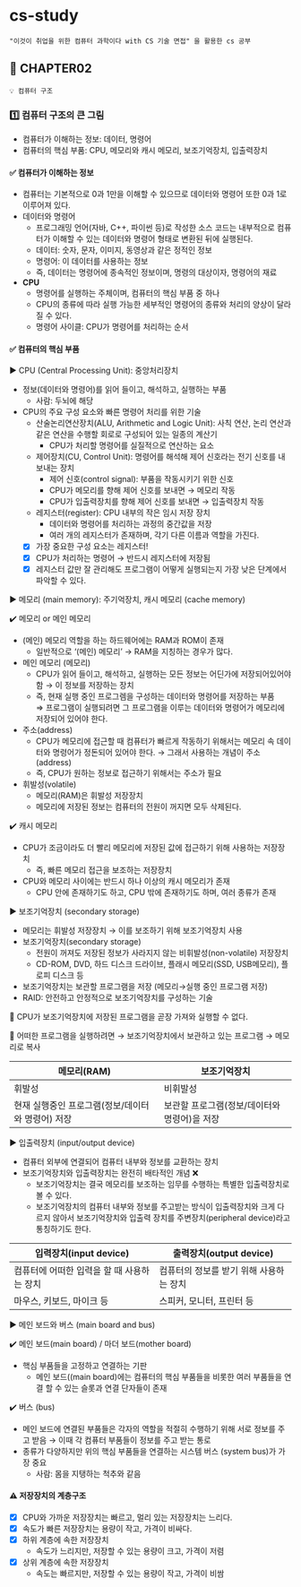 # cs-study

```
"이것이 취업을 위한 컴퓨터 과학이다 with CS 기술 면접" 을 활용한 cs 공부
```

## 📌 CHAPTER02

```
💡 컴퓨터 구조
```

### 1️⃣ 컴퓨터 구조의 큰 그림

- 컴퓨터가 이해하는 정보: 데이터, 명령어
- 컴퓨터의 핵심 부품: CPU, 메모리와 캐시 메모리, 보조기억장치, 입출력장치
#### ✅ 컴퓨터가 이해하는 정보
 - 컴퓨터는 기본적으로 0과 1만을 이해할 수 있으므로 데이터와 명령어 또한 0과 1로 이루어져 있다.
- 데이터와 명령어
    - 프로그래밍 언어(자바, C++, 파이썬 등)로 작성한 소스 코드는 내부적으로 컴퓨터가 이해할 수 있는 데이터와 명령어 형태로 변환된 뒤에 실행된다.
    - 데이터: 숫자, 문자, 이미지, 동영상과 같은 정적인 정보
    - 명령어: 이 데이터를 사용하는 정보
    - 즉, 데이터는 명령어에 종속적인 정보이며, 명령의 대상이자, 명령어의 재료
- **CPU**
    - 명령어를 실행하는 주체이며, 컴퓨터의 핵심 부품 중 하나
    - CPU의 종류에 따라 실행 가능한 세부적인 명령어의 종류와 처리의 양상이 달라질 수 있다.
    - 명령어 사이클: CPU가 명령어를 처리하는 순서
#### ✅ 컴퓨터의 핵심 부품 
▶️ CPU (Central Processing Unit): 중앙처리장치

- 정보(데이터와 명령어)를 읽어 들이고, 해석하고, 실행하는 부품
    - 사람: 두뇌에 해당
- CPU의 주요 구성 요소와 빠른 명령어 처리를 위한 기술
    - 산술논리연산장치(ALU, Arithmetic and Logic Unit): 사칙 연산, 논리 연산과 같은 연산을 수행할 회로로 구성되어 있는 일종의 계산기
        - CPU가 처리할 명령어를 실질적으로 연산하는 요소
    - 제어장치(CU, Control Unit): 명령어를 해석해 제어 신호라는 전기 신호를 내보내는 장치
        - 제어 신호(control signal): 부품을 작동시키기 위한 신호
        - CPU가 메모리를 향해 제어 신호를 보내면 → 메모리 작동
        - CPU가 입출력장치를 향해 제어 신호를 보내면 → 입출력장치 작동
    - 레지스터(register): CPU 내부의 작은 임시 저장 장치
        - 데이터와 명령어를 처리하는 과정의 중간값을 저장
        - 여러 개의 레지스터가 존재하며, 각기 다른 이름과 역할을 가진다.
    - [x]  가장 중요한 구성 요소는 레지스터!
     - [x]  CPU가 처리하는 명령어 → 반드시 레지스터에 저장됨
     - [x]  레지스터 값만 잘 관리해도 프로그램이 어떻게 실행되는지 가장 낮은 단계에서 파악할 수 있다.

▶️ 메모리 (main memory): 주기억장치, 캐시 메모리 (cache memory)


✔️ 메모리 or 메인 메모리
- (메인) 메모리 역할을 하는 하드웨어에는 RAM과 ROM이 존재
    - 일반적으로 ‘(메인) 메모리’ → RAM을 지칭하는 경우가 많다.
- 메인 메모리 (메모리)
    - CPU가 읽어 들이고, 해석하고, 실행하는 모든 정보는 어딘가에 저장되어있어야 함 → 이 정보를 저장하는 장치
    - 즉, 현재 실행 중인 프로그렘을 구성하는 데이터와 명령어를 저장하는 부품    
        ⇒ 프로그램이 실행되려면 그 프로그램을 이루는 데이터와 명령어가 메모리에 저장되어 있어야 한다.    
- 주소(address)
    - CPU가 메모리에 접근할 때 컴퓨터가 빠르게 작동하기 위해서는 메모리 속 데이터와 명령어가 정돈되어 있어야 한다.
        → 그래서 사용하는 개념이 주소(address)
    - 즉, CPU가 원하는 정보로 접근하기 위해서는 주소가 필요
- 휘발성(volatile)
    - 메모리(RAM)은 휘발성 저장장치
    - 메모리에 저장된 정보는 컴퓨터의 전원이 꺼지면 모두 삭제된다.

      
✔️ 캐시 메모리
- CPU가 조금이라도 더 빨리 메모리에 저장된 값에 접근하기 위해 사용하는 저장장치
    - 즉, 빠른 메모리 접근을 보조하는 저장장치
- CPU와 메모리 사이에는 반드시 하나 이상의 캐시 메모리가 존재
    - CPU 안에 존재하기도 하고, CPU 밖에 존재하기도 하며, 여러 종류가 존재

▶️ 보조기억장치 (secondary storage)
- 메모리는 휘발성 저장장치 → 이를 보조하기 위해 보조기억장치 사용
- 보조기억장치(secondary storage)
    - 전원이 꺼져도 저장된 정보가 사라지지 않는 비휘발성(non-volatile) 저장장치
    - CD-ROM, DVD, 하드 디스크 드라이브, 플래시 메모리(SSD, USB메모리), 플로피 디스크 등
- 보조기억장치는 보관할 프로그램을 저장 (메모리→실행 중인 프로그램 저장)
- RAID: 안전하고 안정적으로 보조기억장치를 구성하는 기술

🔴 CPU가 보조기억장치에 저장된 프로그램을 곧장 가져와 실행할 수 없다.

🔴 어떠한 프로그램을 실행하려면 → 보조기억장치에서 보관하고 있는 프로그램 → 메모리로 복사

| 메모리(RAM) | 보조기억장치 |
| --- | --- |
| 휘발성  | 비휘발성 |
| 현재 실행중인 프로그램(정보/데이터와 명령어) 저장 | 보관할 프로그램(정보/데이터와 명령어)을 저장 |

▶️ 입출력장치 (input/output device)
- 컴퓨터 외부에 연결되어 컴퓨터 내부와 정보를 교환하는 장치
- 보조기억장치와 입출력장치는 완전히 배타적인 개념 ❌
    - 보조기억장치는 결국 메모리를 보조하는 임무를 수행하는 특별한 입출력장치로 볼 수 있다.
    - 보조기억장치의 컴퓨터 내부와 정보를 주고받는 방식이 입출력장치와 크게 다르지 않아서 보조기억장치와 입출력 장치를 주변장치(peripheral device)라고 통칭하기도 한다.

| 입력장치(input device) | 출력장치(output device) |
| --- | --- |
| 컴퓨터에 어떠한 입력을 할 때 사용하는 장치 | 컴퓨터의 정보를 받기 위해 사용하는 장치 |
| 마우스, 키보드, 마이크 등 | 스피커, 모니터, 프린터 등 |

▶️ 메인 보드와 버스 (main board and bus)


✔️  메인 보드(main board) / 마더 보드(mother board)
- 핵심 부품들을 고정하고 연결하는 기판
    - 메인 보드((main board)에는 컴퓨터의 핵심 부품들을 비롯한 여러 부품들을 연결 할 수 있는 슬롯과 연결 단자들이 존재

✔️  버스 (bus)
- 메인 보드에 연결된 부품들은 각자의 역할을 적절히 수행하기 위해 서로 정보를 주고 받음 → 이때 각 컴퓨터 부품들이 정보를 주고 받는 통로
- 종류가 다양하지만 위의 핵심 부품들을 연결하는 시스템 버스 (system bus)가 가장 중요
    - 사람: 몸을 지탱하는 척추와 같음

#### ⚠️ 저장장치의 계층구조
- [x] CPU와 가까운 저장장치는 빠르고, 멀리 있는 저장장치는 느리다.
- [x] 속도가 빠른 저장장치는 용량이 작고, 가격이 비싸다.
- [x] 하위 계층에 속한 저장장치
    - 속도가 느리지만, 저장할 수 있는 용량이 크고, 가격이 저렴
- [x] 상위 계층에 속한 저장장치
    - 속도는 빠르지만, 저장할 수 있는 용량이 작고, 가격이 비쌈
 

